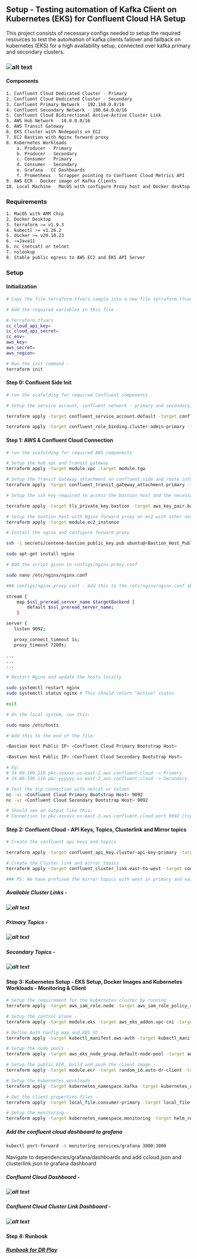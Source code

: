 ## Setup - Testing automation of Kafka Client on Kubernetes (EKS) for Confluent Cloud HA Setup

<p>This project consists of necessary configs needed to setup the required resources to test the automation of kafka clients failover and failback on kubernetes (EKS) for a high availability setup, connected over kafka primary and secondary clusters. </p>

### ![alt text](./steady.png)

#### Components

```bash
1. Confluent Cloud Dedicated Cluster - Primary
2. Confluent Cloud Dedicated Cluster - Secondary
3. Confluent Primary Network - 192.168.0.0/16
4. Confluent Secondary Network - 100.64.0.0/16
5. Confluent Cloud Bidirectional Active-Active Cluster Link
5. AWS Hub Network - 10.0.0.0/16
6. AWS Transit Gateway
6. EKS Cluster with Nodepools on EC2
7. EC2 Bastion with Nginx forward proxy 
8. Kubernetes Workloads 
    a. Producer - Primary
    b. Producer - Secondary
    c. Consumer - Primary
    d. Consumer - Secondary 
    e. Grafana - CC Dashboards
    f. Prometheus - Scrapper pointing to Confluent Cloud Metrics API
9. AWS ECR - Docker image of Kafka Clients
10. Local Machine - MacOS with configure Proxy host and Docker desktop

```

### Requirements

```bash
1. MacOS with ARM Chip
2. Docker Desktop 
3. terraform >= v1.9.3
4. kubectl >= v1.26.2
5. docker >= v20.10.23
6. >=Java11 
6. nc (netcat) or telnet
7. nslookup
8. Stable public egress to AWS EC2 and EKS API Server
```

### Setup 

#### Initialization 

```bash
# Copy the file terraform.tfvars.sample into a new file terraform.tfvars

# Add the required variables in this file - 

# terraform.tfvars
cc_cloud_api_key=
cc_cloud_api_secret=
cc_env=
aws_key=
aws_secret=
aws_region=

# Run the init command - 
terraform init
```

#### Step 0: Confluent Side Init
```bash
# run the scafolding for required Confluent components

# Setup the service account, confluent network - primary and secondary, confluent clusters - primary & secondary and cluster role bindings

terraform apply -target confluent_service_account.default -target confluent_network.primay-network-transit-gateway -target confluent_network.secondary-network-transit-gateway -target confluent_kafka_cluster.primary -target confluent_kafka_cluster.secondary

terraform apply -target confluent_role_binding.cluster-admin-primary -target confluent_role_binding.cluster-admin-secondary -target confluent_role_binding.topic-write-primary -target confluent_role_binding.topic-write-secondary -target confluent_role_binding.topic-read-primary -target confluent_role_binding.topic-read-secondary
```

#### Step 1: AWS & Confluent Cloud Connection
```bash
# run the scafolding for required AWS components

# Setup the hub vpc and transit gateway
terraform apply -target module.vpc -target module.tgw

# Setup the Transit Gateway attachment on confluent side and route information on AWS side
terraform apply -target confluent_transit_gateway_attachment.primary -target confluent_transit_gateway_attachment.secondary -target aws_route.cc_primary_network -target aws_route.cc_secondary_network

# Setup the ssh key required to access the bastion host and the necessary security group rules.

terraform apply -target tls_private_key.bastion -target aws_key_pair.bastion -target local_file.private_key_pem_bastion -target local_file.public_key_bastion -target aws_security_group_rule.https -target aws_security_group_rule.kafka -target aws_security_group_rule.ssh -target aws_security_group_rule.allow_all

# Setup the bastion host with Nginx forward proxy on ec2 with other necessary configurations required
terraform apply -target module.ec2_instance 

# Install the nginx and configure forward proxy

ssh -i secrets/centene-bastion_public_key.pub ubuntu@<Bastion_Host_Public_Endpoint>

sudo apt-get install nginx

# Add the script given in configs/nginx.proxy.conf

sudo nano /etc/nginx/nginx.conf

### configs/nginx.proxy.conf - Add this to the /etc/nginx/nginx.conf above the http {} directive

stream {
    map $ssl_preread_server_name $targetBackend {
        default $ssl_preread_server_name;
    }

server {
   listen 9092;

   proxy_connect_timeout 1s;
   proxy_timeout 7200s;

...
...
...

# Restart Nginx and update the hosts locally 

sudo systemctl restart nginx
sudo systemctl status nginx # This should return "Active" status

exit

# On the local system, run this: 

sudo nano /etc/hosts

# Add this to the end of the file:

<Bastion Host Public IP> <Confluent Cloud Primary Bootstrap Host>

<Bastion Host Public IP> <Confluent Cloud Secondary Bootstrap Host>

# Eg:
# 34.80.109.110 pkc-xxxxxx.us-east-2.aws.confluent.cloud -> Primary
# 34.80.109.110 pkc-yyyyyy.us-east-2.aws.confluent.cloud -> Secondary

# Test the tcp connection with netcat or telnet
nc -vz <Confluent Cloud Primary Bootstrap Host> 9092
nc -vz <Confluent Cloud Secondary Bootstrap Host> 9092 

# Should see an output like this:
# Connection to pkc-xxxxxx.us-east-2.aws.confluent.cloud port 9092 [tcp/XmlIpcRegSvc] succeeded!
```

#### Step 2: Confluent Cloud - API Keys, Topics, Clusterlink and Mirror topics

```bash
# Create the confluent api keys and topics

terraform apply -target confluent_api_key.cluster-api-key-primary -target confluent_api_key.cluster-api-key-secondary -target confluent_kafka_topic.primary -target confluent_kafka_topic.primary-healthcheck -target confluent_kafka_topic.secondary -target confluent_kafka_topic.secondary-healthcheck 

# Create the Cluster link and mirror topics
terraform apply -target confluent_cluster_link.east-to-west -target confluent_cluster_link.west-to-east -target confluent_kafka_mirror_topic.from-east -target confluent_kafka_mirror_topic.from-west

### PS: We have prefixed the mirror topics with west in primary and east in secondary, however both clusters are in the same regions, its just incidental and symbolic. 
```
##### Available Cluster Links -
##### ![alt text](./clusterlink.png)

##### Primary Topics - 
##### ![alt text](./primary-topics.png)

##### Secondary Topics - 
##### ![alt text](./secondary-topics.png)

####
#### Step 3: Kubernetes Setup - EKS Setup, Docker Images and Kubernetes Workloads - Monitoring & Client

```bash
# Setup the requirement for the kubernetes cluster by running - 
terraform apply -target aws_iam_role.node -target aws_iam_role_policy_attachment.AmazonEKSWorkerNodePolicy -target aws_iam_role_policy_attachment.AmazonEKS_CNI_Policy -target aws_iam_role_policy_attachment.AmazonEC2ContainerRegistryReadOnly -target aws_iam_policy.worker_policy -target aws_iam_role_policy_attachment.ALBIngressEKSPolicyCustom -target aws_kms_key.eks

# Setup the control plane -
terraform apply -target module.eks -target aws_eks_addon.vpc-cni -target kube-proxy

# Define Auth Config map and EBS SC - 
terraform apply -target kubectl_manifest.aws-auth -target kubectl_manifest.aws-ebs

# Setup the node pools - 
terraform apply -target aws_eks_node_group.default-node-pool -target aws_eks_node_group.arm-default-node-pool -target aws_eks_addon.csi-driver -target aws_eks_addon.coredns

# Setup the public ECR, build and push the client image -
terraform apply -target module.ecr -target random_id.auto-dr-client -target docker_image.auto-dr-client -target docker_registry_image.auto-dr-client

# Setup the kubernetes workloads -
terraform apply -target kubernetes_namespace.kafka -target kubernetes_config_map.kafka-primary -target kubernetes_config_map.kafka-secondary -target kubernetes_deployment.secondary_consumer -target kubernetes_deployment.primary_consumer -target kubernetes_deployment.secondary_producer -target kubernetes_deployment.primary_producer

# Get the client properties files - 
terraform apply -target local_file.consumer-primary -target local_file.consumer-secondary -target local_file.producer-primary -target local_file.producer-secondary

# Setup the monitoring - 
terraform apply -target kubernetes_namespace.monitoring -target helm_release.prometheus -target helm_release.grafana
```

##### Add the confluent cloud dashboard to grafana 
```bash
kubectl port-forward -n monitoring services/grafana 3000:3000
```
<p>Navigate to dependencies/grafana/dashboards and add ccloud.json and clusterlink.json to grafana dashboard</p>

##### Confluent Cloud Dashboard - 
##### ![alt text](./ccloud-json.png)

##### Confluent Cloud Cluster Link Dashboard - 
##### ![alt text](./ccloud-clusterlink.png)

#### Step 4: Runbook
##### [Runbook for DR Play](RUNBOOK.md)




